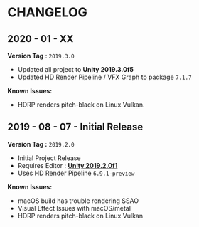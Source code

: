 # CHANGELOG

## 2020 - 01 - XX

**Version Tag** : `2019.3.0`

* Updated all project to **Unity 2019.3.0f5**
* Updated HD Render Pipeline / VFX Graph to package `7.1.7`

**Known Issues:**

* HDRP renders pitch-black on Linux Vulkan.



## 2019 - 08 - 07 - Initial Release

**Version Tag :** `2019.2.0`

* Initial Project Release
* Requires Editor : **[Unity 2019.2.0f1](https://public-cdn.cloud.unity3d.com/hub/prod/UnityHubSetup.exe)**
* Uses HD Render Pipeline `6.9.1-preview`

**Known Issues:**

* macOS build has trouble rendering SSAO
* Visual Effect Issues with macOS/metal
* HDRP renders pitch-black on Linux Vulkan

